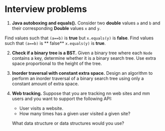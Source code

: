 # Interview problems

1. **Java autoboxing and equals().** Consider two **double** values `a` and `b` and their corresponding **Double**
   values `x` and `y`.

Find values such that `(a==b)` is **true** but `x.equals(y)` is **false**. Find values such that `(a==b)` is **
false** `x.equals(y)` is **true**.

2. **Check if a binary tree is a BST.** Given a binary tree where each `Node` contains a key, determine whether it is a
   binary search tree. Use extra space proportional to the height of the tree.

3. **Inorder traversal with constant extra space.** Design an algorithm to perform an inorder traversal of a binary
   search tree using only a constant amount of extra space.

4. **Web tracking.** Suppose that you are tracking nn web sites and mm users and you want to support the following API:

    - User visits a website.
    - How many times has a given user visited a given site?

   What data structure or data structures would you use?